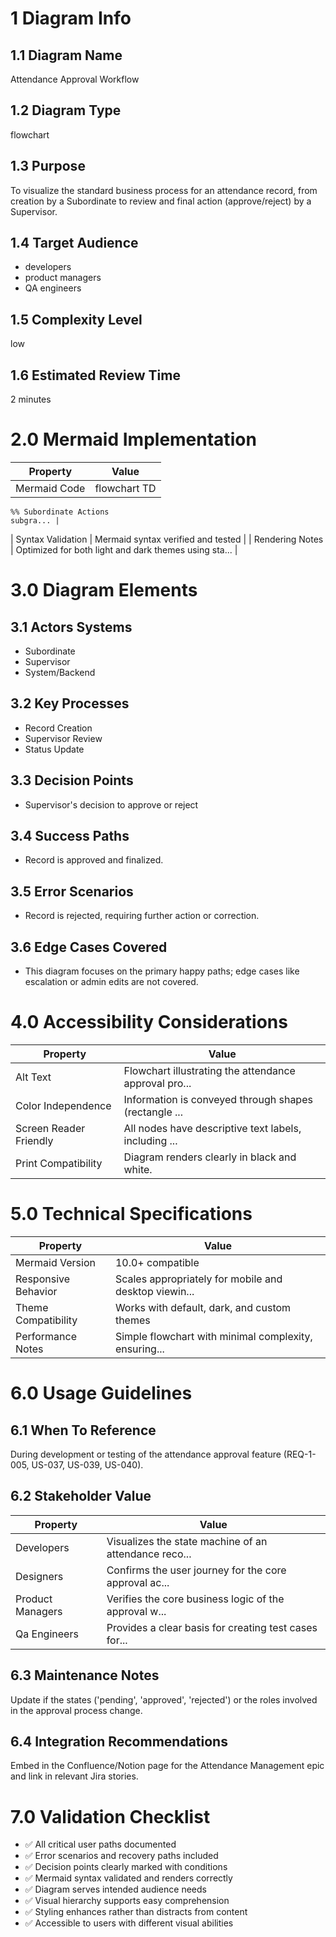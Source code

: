 # 1 Diagram Info

## 1.1 Diagram Name

Attendance Approval Workflow

## 1.2 Diagram Type

flowchart

## 1.3 Purpose

To visualize the standard business process for an attendance record, from creation by a Subordinate to review and final action (approve/reject) by a Supervisor.

## 1.4 Target Audience

- developers
- product managers
- QA engineers

## 1.5 Complexity Level

low

## 1.6 Estimated Review Time

2 minutes

# 2.0 Mermaid Implementation

| Property | Value |
|----------|-------|
| Mermaid Code | flowchart TD
    %% Subordinate Actions
    subgra... |
| Syntax Validation | Mermaid syntax verified and tested |
| Rendering Notes | Optimized for both light and dark themes using sta... |

# 3.0 Diagram Elements

## 3.1 Actors Systems

- Subordinate
- Supervisor
- System/Backend

## 3.2 Key Processes

- Record Creation
- Supervisor Review
- Status Update

## 3.3 Decision Points

- Supervisor's decision to approve or reject

## 3.4 Success Paths

- Record is approved and finalized.

## 3.5 Error Scenarios

- Record is rejected, requiring further action or correction.

## 3.6 Edge Cases Covered

- This diagram focuses on the primary happy paths; edge cases like escalation or admin edits are not covered.

# 4.0 Accessibility Considerations

| Property | Value |
|----------|-------|
| Alt Text | Flowchart illustrating the attendance approval pro... |
| Color Independence | Information is conveyed through shapes (rectangle ... |
| Screen Reader Friendly | All nodes have descriptive text labels, including ... |
| Print Compatibility | Diagram renders clearly in black and white. |

# 5.0 Technical Specifications

| Property | Value |
|----------|-------|
| Mermaid Version | 10.0+ compatible |
| Responsive Behavior | Scales appropriately for mobile and desktop viewin... |
| Theme Compatibility | Works with default, dark, and custom themes |
| Performance Notes | Simple flowchart with minimal complexity, ensuring... |

# 6.0 Usage Guidelines

## 6.1 When To Reference

During development or testing of the attendance approval feature (REQ-1-005, US-037, US-039, US-040).

## 6.2 Stakeholder Value

| Property | Value |
|----------|-------|
| Developers | Visualizes the state machine of an attendance reco... |
| Designers | Confirms the user journey for the core approval ac... |
| Product Managers | Verifies the core business logic of the approval w... |
| Qa Engineers | Provides a clear basis for creating test cases for... |

## 6.3 Maintenance Notes

Update if the states ('pending', 'approved', 'rejected') or the roles involved in the approval process change.

## 6.4 Integration Recommendations

Embed in the Confluence/Notion page for the Attendance Management epic and link in relevant Jira stories.

# 7.0 Validation Checklist

- ✅ All critical user paths documented
- ✅ Error scenarios and recovery paths included
- ✅ Decision points clearly marked with conditions
- ✅ Mermaid syntax validated and renders correctly
- ✅ Diagram serves intended audience needs
- ✅ Visual hierarchy supports easy comprehension
- ✅ Styling enhances rather than distracts from content
- ✅ Accessible to users with different visual abilities

